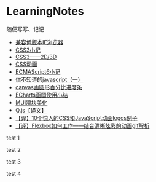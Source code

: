 # LearningNotes
随便写写、记记

* [兼容低版本IE浏览器](https://github.com/HecateDK/LearningNotes/issues/1)
* [CSS3小记](https://github.com/HecateDK/LearningNotes/issues/2)
* [CSS3——2D/3D](https://github.com/HecateDK/LearningNotes/issues/3)
* [CSS动画](https://github.com/HecateDK/LearningNotes/issues/4)
* [ECMAScript6小记](https://github.com/HecateDK/LearningNotes/issues/5)
* [你不知道的javascript（一）](https://github.com/HecateDK/LearningNotes/issues/12)
* [canvas画圆形百分比进度条](https://github.com/HecateDK/LearningNotes/issues/13)
* [ECharts画圆使用小结](https://github.com/HecateDK/LearningNotes/issues/14)
* [MUI滑块美化](https://github.com/HecateDK/LearningNotes/issues/15)
* [Q.js【译文】](https://github.com/HecateDK/LearningNotes/issues/16)
* [【译】10个惊人的CSS和JavaScript动画logos例子](https://github.com/HecateDK/LearningNotes/issues/17)
* [【译】Flexbox如何工作——结合清晰炫彩的动画gif解析](https://github.com/HecateDK/LearningNotes/issues/18)


test 1

test 2

test 3

test 4

